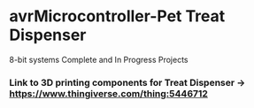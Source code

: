 # avrMicrocontroller-Pet Treat Dispenser
8-bit systems
Complete and In Progress Projects
### Link to 3D printing components for Treat Dispenser -> https://www.thingiverse.com/thing:5446712
